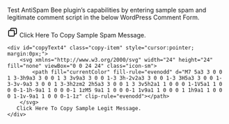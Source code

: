 <p>Test AntiSpam Bee plugin’s capabilities by entering sample spam and legitimate comment script in the below WordPress Comment Form.</p>
<div id="copyContainer">
    <div id="copyText2" class="copy-item" style="cursor:pointer;">
        <svg xmlns="http://www.w3.org/2000/svg" width="24" height="24" fill="none" viewBox="0 0 24 24" class="icon-sm">
            <path fill="currentColor" fill-rule="evenodd" d="M7 5a3 3 0 0 1 3-3h9a3 3 0 0 1 3 3v9a3 3 0 0 1-3 3h-2v2a3 3 0 0 1-3 3H5a3 3 0 0 1-3-3v-9a3 3 0 0 1 3-3h2zm2 2h5a3 3 0 0 1 3 3v5h2a1 1 0 0 0 1-1V5a1 1 0 0 0-1-1h-9a1 1 0 0 0-1 1zM5 9a1 1 0 0 0-1 1v9a1 1 0 0 0 1 1h9a1 1 0 0 0 1-1v-9a1 1 0 0 0-1-1z" clip-rule="evenodd"></path>
        </svg>
        Click Here To Copy Sample Spam Message.
    </div>

    <div id="copyText4" class="copy-item" style="cursor:pointer; margin:0px;">
        <svg xmlns="http://www.w3.org/2000/svg" width="24" height="24" fill="none" viewBox="0 0 24 24" class="icon-sm">
            <path fill="currentColor" fill-rule="evenodd" d="M7 5a3 3 0 0 1 3-3h9a3 3 0 0 1 3 3v9a3 3 0 0 1-3 3h-2v2a3 3 0 0 1-3 3H5a3 3 0 0 1-3-3v-9a3 3 0 0 1 3-3h2zm2 2h5a3 3 0 0 1 3 3v5h2a1 1 0 0 0 1-1V5a1 1 0 0 0-1-1h-9a1 1 0 0 0-1 1zM5 9a1 1 0 0 0-1 1v9a1 1 0 0 0 1 1h9a1 1 0 0 0 1-1v-9a1 1 0 0 0-1-1z" clip-rule="evenodd"></path>
        </svg>
       Click Here To Copy Sample Legit Message.
    </div>
</div>

<!-- Link to external CSS -->
<link rel="stylesheet" href="https://raw.githubusercontent.com/AbdulHafeej/anti-spam-plugin-test/main/anti-spam-bee/style.css">

<!-- Link to external JavaScript -->
<script src="https://raw.githubusercontent.com/AbdulHafeej/anti-spam-plugin-test/main/anti-spam-bee/style.css"></script>
